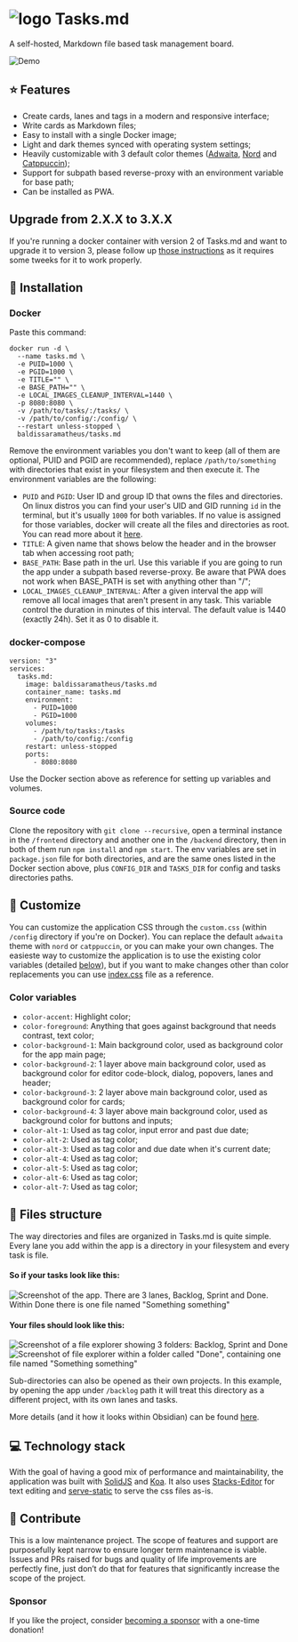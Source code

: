 # ![logo](public/logo.png) Tasks.md
A self-hosted, Markdown file based task management board.


![Demo](./public/demo.gif)

## ⭐ Features
- Create cards, lanes and tags in a modern and responsive interface;
- Write cards as Markdown files;
- Easy to install with a single Docker image;
- Light and dark themes synced with operating system settings;
- Heavily customizable with 3 default color themes ([Adwaita](https://gnome.pages.gitlab.gnome.org/libadwaita/doc/main/named-colors.html), [Nord](https://www.nordtheme.com/) and [Catppuccin](https://github.com/catppuccin/catppuccin));
- Support for subpath based reverse-proxy with an environment variable for base path;
- Can be installed as PWA.

## Upgrade from 2.X.X to 3.X.X
If you're running a docker container with version 2 of Tasks.md and want to upgrade it to version 3, please follow up [those instructions](/migration-guide.md) as it requires some tweeks for it to work properly.

## 🐋 Installation
### Docker
Paste this command:
```
docker run -d \
  --name tasks.md \
  -e PUID=1000 \
  -e PGID=1000 \
  -e TITLE="" \
  -e BASE_PATH="" \
  -e LOCAL_IMAGES_CLEANUP_INTERVAL=1440 \
  -p 8080:8080 \
  -v /path/to/tasks/:/tasks/ \
  -v /path/to/config/:/config/ \
  --restart unless-stopped \
  baldissaramatheus/tasks.md
```
Remove the environment variables you don't want to keep (all of them are optional, PUID and PGID are recommended), replace `/path/to/something` with directories that exist in your filesystem and then execute it. The environment variables are the following:
- `PUID` and `PGID`: User ID and group ID that owns the files and directories. On linux distros you can find your user's UID and GID running `id` in the terminal, but it's usually `1000` for both variables. If no value is assigned for those variables, docker will create all the files and directories as root. You can read more about it [here](https://docs.linuxserver.io/general/understanding-puid-and-pgid/).
- `TITLE`: A given name that shows below the header and in the browser tab when accessing root path;
- `BASE_PATH`: Base path in the url. Use this variable if you are going to run the app under a subpath based reverse-proxy. Be aware that PWA does not work when BASE_PATH is set with anything other than "/";
- `LOCAL_IMAGES_CLEANUP_INTERVAL`: After a given interval the app will remove all local images that aren't present in any task. This variable control the duration in minutes of this interval. The default value is 1440 (exactly 24h). Set it as 0 to disable it.


### docker-compose
```
version: "3"
services:
  tasks.md:
    image: baldissaramatheus/tasks.md
    container_name: tasks.md
    environment:
      - PUID=1000
      - PGID=1000
    volumes:
      - /path/to/tasks:/tasks
      - /path/to/config:/config
    restart: unless-stopped
    ports:
      - 8080:8080
```
Use the Docker section above as reference for setting up variables and volumes.


### Source code
Clone the repository with `git clone --recursive`, open a terminal instance in the `/frontend` directory and another one in the `/backend` directory, then in both of them run `npm install` and `npm start`. The env variables are set in `package.json` file for both directories, and are the same ones listed in the Docker section above, plus `CONFIG_DIR` and `TASKS_DIR` for config and tasks directories paths.

## 🎨 Customize
You can customize the application CSS through the `custom.css` (within `/config` directory if you're on Docker). You can replace the default `adwaita` theme with `nord` or `catppuccin`, or you can make your own changes. The easieste way to customize the application is to use the existing color variables (detailed [below](#color-variables)), but if you want to make changes other than color replacements you can use [index.css](frontend/src/stylesheets/index.css) file as a reference.

### Color variables
- `color-accent`: Highlight color;
- `color-foreground`: Anything that goes against background that needs contrast, text color;
- `color-background-1`: Main background color, used as background color for the app main page;
- `color-background-2`: 1 layer above main background color, used as background color for editor code-block, dialog, popovers, lanes and header;
- `color-background-3`: 2 layer above main background color, used as background color for cards;
- `color-background-4`: 3 layer above main background color, used as background color for buttons and inputs;
- `color-alt-1`: Used as tag color, input error and past due date;
- `color-alt-2`: Used as tag color;
- `color-alt-3`: Used as tag color and due date when it's current date;
- `color-alt-4`: Used as tag color;
- `color-alt-5`: Used as tag color;
- `color-alt-6`: Used as tag color;
- `color-alt-7`: Used as tag color;


## 📁 Files structure
The way directories and files are organized in Tasks.md is quite simple. Every lane you add within the app is a directory in your filesystem and every task is file.

#### So if your tasks look like this:
![Screenshot of the app. There are 3 lanes, Backlog, Sprint and Done. Within Done there is one file named "Something something"](/public/directories-organization-1.png)

#### Your files should look like this:
![Screenshot of a file explorer showing 3 folders: Backlog, Sprint and Done](/public/directories-organization-2.png)
![Screenshot of file explorer within a folder called "Done", containing one file named "Something something"](/public/directories-organization-3.png)

Sub-directories can also be opened as their own projects. In this example, by opening the app under `/backlog` path it will treat this directory as a different project, with its own lanes and tasks.

More details (and it how it looks within Obsidian) can be found [here](https://github.com/BaldissaraMatheus/Tasks.md/issues/49).

## 💻 Technology stack
With the goal of having a good mix of performance and maintainability, the application was built with [SolidJS](https://github.com/solidjs/solid) and [Koa](https://github.com/koajs/koa). It also uses [Stacks-Editor](https://github.com/StackExchange/Stacks-Editor) for text editing and [serve-static](https://github.com/expressjs/serve-static) to serve the css files as-is.

## 🔨 Contribute
This is a low maintenance project. The scope of features and support are purposefully kept narrow to ensure longer term maintenance is viable. Issues and PRs raised for bugs and quality of life improvements are perfectly fine, just don’t do that for features that significantly increase the scope of the project.

### Sponsor
If you like the project, consider [becoming a sponsor](https://github.com/sponsors/BaldissaraMatheus) with a one-time donation!

